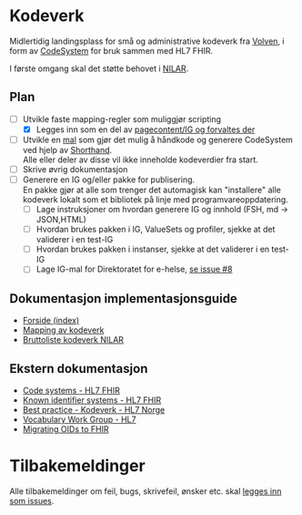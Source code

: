 # Kodeverk

Midlertidig landingsplass for små og administrative kodeverk fra [Volven](https://volven.no), i form av [CodeSystem](https://www.hl7.org/fhir/codesystem.html) for bruk sammen med HL7 FHIR. 

I første omgang skal det støtte behovet i [NILAR](https://github.com/HL7Norway/NILAR).

## Plan

- [ ] Utvikle faste mapping-regler som muliggjør scripting
  - [X] Legges inn som en del av [pagecontent/IG og forvaltes der](input/pagecontent/mapping.md)
- [ ] Utvikle en [mal](input/fsh/codesystems/no-kodeverk-XXXX-mal.fsh) som gjør det mulig å håndkode og generere CodeSystem ved hjelp av [Shorthand](http://hl7.org/fhir/uv/shorthand/). <br />Alle eller deler av disse vil ikke inneholde kodeverdier fra start.
- [ ] Skrive øvrig dokumentasjon
- [ ] Generere en IG og/eller pakke for publisering. <br />En pakke gjør at alle som trenger det automagisk kan "installere" alle kodeverk lokalt som et bibliotek på linje med programvareoppdatering. 
  - [ ] Lage instruksjoner om hvordan generere IG og innhold (FSH, md -> JSON,HTML) 
  - [ ] Hvordan brukes pakken i IG, ValueSets og profiler, sjekke at det validerer i en test-IG
  - [ ] Hvordan brukes pakken i instanser, sjekke at det validerer i en test-IG
  - [ ] Lage IG-mal for Direktoratet for e-helse, [se issue #8](https://github.com/HL7Norway/kodeverk/issues/8)

## Dokumentasjon implementasjonsguide

* [Forside (index)](input/pagecontent/index.md)
* [Mapping av kodeverk](input/pagecontent/mapping.md)
* [Bruttoliste kodeverk NILAR](input/pagecontent/nilar.md)

## Ekstern dokumentasjon

* [Code systems - HL7 FHIR](https://www.hl7.org/fhir/terminologies-systems.html)
* [Known identifier systems - HL7 FHIR](https://www.hl7.org/fhir/identifier-registry.html)
* [Best practice - Kodeverk - HL7 Norge](https://hl7norway.github.io/best-practice/docs/codesystem.html)
* [Vocabulary Work Group - HL7](https://confluence.hl7.org/display/VOC/Vocabulary+Work+Group)
* [Migrating OIDs to FHIR](https://confluence.hl7.org/display/FHIR/Migrating+OIDs+to+FHIR)

# Tilbakemeldinger

Alle tilbakemeldinger om feil, bugs, skrivefeil, ønsker etc. skal [legges inn som issues](https://github.com/HL7Norway/kodeverk/issues). 
